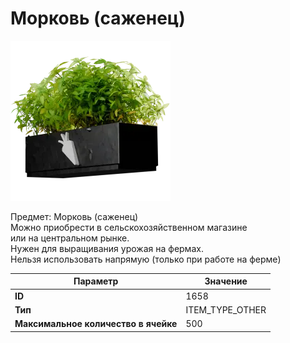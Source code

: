 # Морковь (саженец)

![Item Image](../img/1658.webp?raw=true)

Предмет: Морковь (саженец)<br>Можно приобрести в сельскохозяйственном магазине<br>или на центральном рынке.<br>Нужен для выращивания урожая на фермах.<br>Нельзя использовать напрямую (только при работе на ферме)


| Параметр | Значение |
|----------|----------|
| **ID** | 1658 |
| **Тип** | ITEM_TYPE_OTHER |
| **Максимальное количество в ячейке** | 500 |

